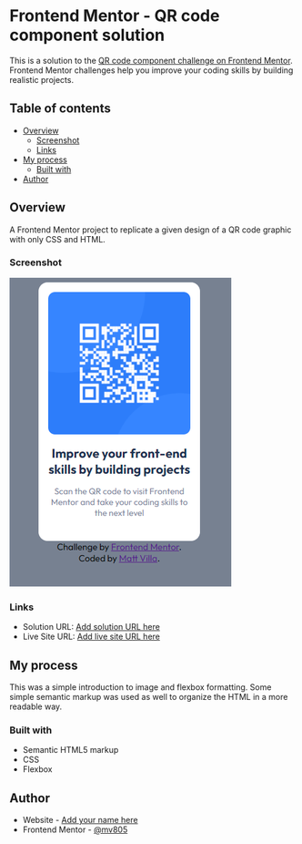 # Frontend Mentor - QR code component solution

This is a solution to the [QR code component challenge on Frontend Mentor](https://www.frontendmentor.io/challenges/qr-code-component-iux_sIO_H). Frontend Mentor challenges help you improve your coding skills by building realistic projects. 

## Table of contents

- [Overview](#overview)
  - [Screenshot](#screenshot)
  - [Links](#links)
- [My process](#my-process)
  - [Built with](#built-with)
- [Author](#author)


## Overview
A Frontend Mentor project to replicate a given design of a QR code graphic with only CSS and HTML.
### Screenshot

![](./images/screenshot.PNG)

### Links

- Solution URL: [Add solution URL here](https://github.com/mv805/QR-Code-challenge.git)
- Live Site URL: [Add live site URL here](https://mv805.github.io/QR-Code-challenge/)

## My process
This was a simple introduction to image and flexbox formatting. Some simple semantic markup was used as well to organize the HTML in a more readable way.

### Built with

- Semantic HTML5 markup
- CSS
- Flexbox

## Author

- Website - [Add your name here](https://mv805.github.io/)
- Frontend Mentor - [@mv805](https://www.frontendmentor.io/profile/mv805)